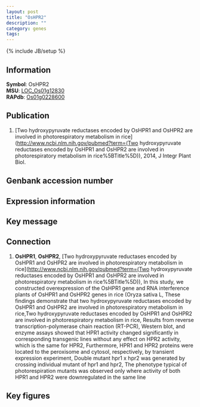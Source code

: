 ```yaml
---
layout: post
title: "OsHPR2"
description: ""
category: genes
tags: 
---
```

{% include JB/setup %}

## Information
__Symbol__: OsHPR2  
__MSU__: [LOC_Os01g12830](http://rice.plantbiology.msu.edu/cgi-bin/ORF_infopage.cgi?orf=LOC_Os01g12830)  
__RAPdb__: [Os01g0228600](http://rapdb.dna.affrc.go.jp/viewer/gbrowse_details/irgsp1?name=Os01g0228600)  

## Publication
1. [Two hydroxypyruvate reductases encoded by OsHPR1 and OsHPR2 are involved in photorespiratory metabolism in rice](http://www.ncbi.nlm.nih.gov/pubmed?term=(Two hydroxypyruvate reductases encoded by OsHPR1 and OsHPR2 are involved in photorespiratory metabolism in rice%5BTitle%5D)), 2014, J Integr Plant Biol.

## Genbank accession number

## Expression information

## Key message

## Connection
1. __OsHPR1__, __OsHPR2__, [Two hydroxypyruvate reductases encoded by OsHPR1 and OsHPR2 are involved in photorespiratory metabolism in rice](http://www.ncbi.nlm.nih.gov/pubmed?term=(Two hydroxypyruvate reductases encoded by OsHPR1 and OsHPR2 are involved in photorespiratory metabolism in rice%5BTitle%5D)),  In this study, we constructed overexpression of the OsHPR1 gene and RNA interference plants of OsHPR1 and OsHPR2 genes in rice (Oryza sativa L, These findings demonstrate that two hydroxypyruvate reductases encoded by OsHPR1 and OsHPR2 are involved in photorespiratory metabolism in rice,Two hydroxypyruvate reductases encoded by OsHPR1 and OsHPR2 are involved in photorespiratory metabolism in rice, Results from reverse transcription-polymerase chain reaction (RT-PCR), Western blot, and enzyme assays showed that HPR1 activity changed significantly in corresponding transgenic lines without any effect on HPR2 activity, which is the same for HPR2, Furthermore, HPR1 and HPR2 proteins were located to the peroxisome and cytosol, respectively, by transient expression experiment, Double mutant hpr1 x hpr2 was generated by crossing individual mutant of hpr1 and hpr2, The phenotype typical of photorespiration mutants was observed only where activity of both HPR1 and HPR2 were downregulated in the same line

## Key figures


